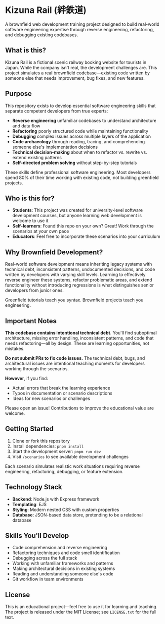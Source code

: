 # Kizuna Rail (絆鉄道)

A brownfield web development training project designed to build real-world software engineering expertise through reverse engineering, refactoring, and debugging existing codebases.

## What is this?

Kizuna Rail is a fictional scenic railway booking website for tourists in Japan. While the company isn't real, the development challenges are. This project simulates a real brownfield codebase—existing code written by someone else that needs improvement, bug fixes, and new features.

## Purpose

This repository exists to develop essential software engineering skills that separate competent developers from true experts:

- **Reverse engineering** unfamiliar codebases to understand architecture and data flow
- **Refactoring** poorly structured code while maintaining functionality
- **Debugging** complex issues across multiple layers of the application
- **Code archaeology** through reading, tracing, and comprehending someone else's implementation decisions
- **Technical decision-making** about when to refactor vs. rewrite vs. extend existing patterns
- **Self-directed problem solving** without step-by-step tutorials

These skills define professional software engineering. Most developers spend 80% of their time working with existing code, not building greenfield projects.

## Who is this for?

- **Students**: This project was created for university-level software development courses, but anyone learning web development is welcome to use it
- **Self-learners**: Found this repo on your own? Great! Work through the scenarios at your own pace
- **Educators**: Feel free to incorporate these scenarios into your curriculum

## Why Brownfield Development?

Real-world software development means inheriting legacy systems with technical debt, inconsistent patterns, undocumented decisions, and code written by developers with varying skill levels. Learning to effectively reverse engineer these systems, refactor problematic areas, and extend functionality without introducing regressions is what distinguishes senior developers from junior ones.

Greenfield tutorials teach you syntax. Brownfield projects teach you engineering.

## Important Notes

**This codebase contains intentional technical debt.** You'll find suboptimal architecture, missing error handling, inconsistent patterns, and code that needs refactoring—all by design. These are learning opportunities, not mistakes.

**Do not submit PRs to fix code issues.** The technical debt, bugs, and architectural issues are intentional teaching moments for developers working through the scenarios.

**However**, if you find:
- Actual errors that break the learning experience
- Typos in documentation or scenario descriptions
- Ideas for new scenarios or challenges

Please open an issue! Contributions to improve the educational value are welcome.

## Getting Started

1. Clone or fork this repository
2. Install dependencies: `pnpm install`
3. Start the development server: `pnpm run dev`
4. Visit `/scenarios` to see available development challenges

Each scenario simulates realistic work situations requiring reverse engineering, refactoring, debugging, or feature extension.

## Technology Stack

- **Backend**: Node.js with Express framework
- **Templating**: EJS
- **Styling**: Modern nested CSS with custom properties
- **Database**: JSON-based data store, pretending to be a relational database

## Skills You'll Develop

- Code comprehension and reverse engineering
- Refactoring techniques and code smell identification
- Debugging across the full stack
- Working with unfamiliar frameworks and patterns
- Making architectural decisions in existing systems
- Reading and understanding someone else's code
- Git workflow in team environments

## License

This is an educational project—feel free to use it for learning and teaching. The project is released under the MIT License; see `LICENSE.txt` for the full text.